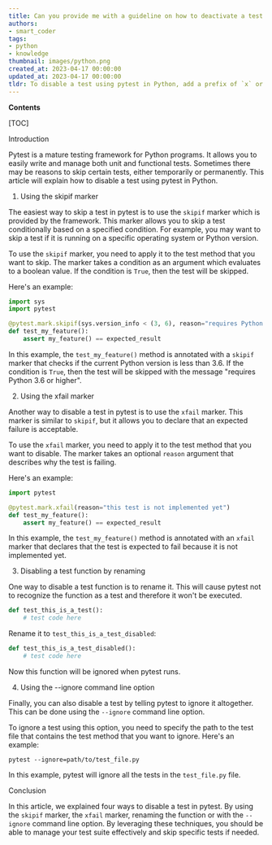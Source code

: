 ```yaml
---
title: Can you provide me with a guideline on how to deactivate a test with pytest?
authors:
- smart_coder
tags:
- python
- knowledge
thumbnail: images/python.png
created_at: 2023-04-17 00:00:00
updated_at: 2023-04-17 00:00:00
tldr: To disable a test using pytest in Python, add a prefix of `x` or `X` to the beginning of its function definition name.
---
```


**Contents**

[TOC]

Introduction

Pytest is a mature testing framework for Python programs. It allows you to easily write and manage both unit and functional tests. Sometimes there may be reasons to skip certain tests, either temporarily or permanently. This article will explain how to disable a test using pytest in Python.

1. Using the skipif marker

The easiest way to skip a test in pytest is to use the `skipif` marker which is provided by the framework. This marker allows you to skip a test conditionally based on a specified condition. For example, you may want to skip a test if it is running on a specific operating system or Python version.

To use the `skipif` marker, you need to apply it to the test method that you want to skip. The marker takes a condition as an argument which evaluates to a boolean value. If the condition is `True`, then the test will be skipped.

Here's an example:

```python
import sys
import pytest

@pytest.mark.skipif(sys.version_info < (3, 6), reason="requires Python 3.6 or higher")
def test_my_feature():
    assert my_feature() == expected_result
```

In this example, the `test_my_feature()` method is annotated with a `skipif` marker that checks if the current Python version is less than 3.6. If the condition is `True`, then the test will be skipped with the message "requires Python 3.6 or higher".

2. Using the xfail marker

Another way to disable a test in pytest is to use the `xfail` marker. This marker is similar to `skipif`, but it allows you to declare that an expected failure is acceptable.

To use the `xfail` marker, you need to apply it to the test method that you want to disable. The marker takes an optional `reason` argument that describes why the test is failing.

Here's an example:

```python
import pytest

@pytest.mark.xfail(reason="this test is not implemented yet")
def test_my_feature():
    assert my_feature() == expected_result
```

In this example, the `test_my_feature()` method is annotated with an `xfail` marker that declares that the test is expected to fail because it is not implemented yet.

3. Disabling a test function by renaming 

One way to disable a test function is to rename it. This will cause pytest not to recognize the function as a test and therefore it won't be executed. 

```python
def test_this_is_a_test():
    # test code here
```

Rename it to `test_this_is_a_test_disabled`:

```python
def test_this_is_a_test_disabled():
    # test code here
```

Now this function will be ignored when pytest runs. 

4. Using the --ignore command line option

Finally, you can also disable a test by telling pytest to ignore it altogether. This can be done using the `--ignore` command line option.

To ignore a test using this option, you need to specify the path to the test file that contains the test method that you want to ignore. Here's an example:

```
pytest --ignore=path/to/test_file.py
```

In this example, pytest will ignore all the tests in the `test_file.py` file. 

Conclusion

In this article, we explained four ways to disable a test in pytest. By using the `skipif` marker, the `xfail` marker, renaming the function or with the `--ignore` command line option. By leveraging these techniques, you should be able to manage your test suite effectively and skip specific tests if needed.
